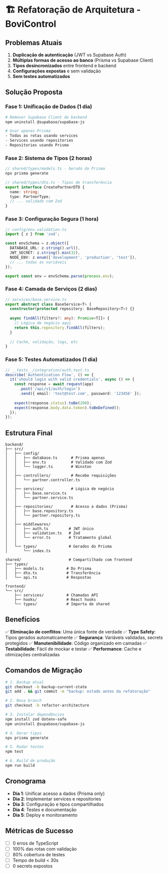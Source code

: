 # 🏗️ Refatoração de Arquitetura - BoviControl

## Problemas Atuais
1. **Duplicação de autenticação** (JWT vs Supabase Auth)
2. **Múltiplas formas de acesso ao banco** (Prisma vs Supabase Client)
3. **Tipos desincronizados** entre frontend e backend
4. **Configurações expostas** e sem validação
5. **Sem testes automatizados**

## Solução Proposta

### Fase 1: Unificação de Dados (1 dia)
```bash
# Remover Supabase Client do backend
npm uninstall @supabase/supabase-js

# Usar apenas Prisma
- Todas as rotas usando services
- Services usando repositories
- Repositories usando Prisma
```

### Fase 2: Sistema de Tipos (2 horas)
```typescript
// shared/types/models.ts - Gerado do Prisma
npx prisma generate

// shared/types/dto.ts - Tipos de transferência
export interface CreatePartnerDTO {
  name: string;
  type: PartnerType;
  // ... validado com Zod
}
```

### Fase 3: Configuração Segura (1 hora)
```typescript
// config/env.validation.ts
import { z } from 'zod';

const envSchema = z.object({
  DATABASE_URL: z.string().url(),
  JWT_SECRET: z.string().min(32),
  NODE_ENV: z.enum(['development', 'production', 'test']),
  // ... todas as variáveis
});

export const env = envSchema.parse(process.env);
```

### Fase 4: Camada de Serviços (2 dias)
```typescript
// services/base.service.ts
export abstract class BaseService<T> {
  constructor(protected repository: BaseRepository<T>) {}
  
  async findAll(filters?: any): Promise<T[]> {
    // Lógica de negócio aqui
    return this.repository.findAll(filters);
  }
  
  // Cache, validação, logs, etc
}
```

### Fase 5: Testes Automatizados (1 dia)
```typescript
// __tests__/integration/auth.test.ts
describe('Authentication Flow', () => {
  it('should login with valid credentials', async () => {
    const response = await request(app)
      .post('/api/v1/auth/login')
      .send({ email: 'test@test.com', password: '123456' });
    
    expect(response.status).toBe(200);
    expect(response.body.data.token).toBeDefined();
  });
});
```

## Estrutura Final

```
backend/
├── src/
│   ├── config/
│   │   ├── database.ts      # Prisma apenas
│   │   ├── env.ts           # Validado com Zod
│   │   └── logger.ts        # Winston
│   │
│   ├── controllers/         # Recebe requisições
│   │   └── partner.controller.ts
│   │
│   ├── services/            # Lógica de negócio
│   │   ├── base.service.ts
│   │   └── partner.service.ts
│   │
│   ├── repositories/        # Acesso a dados (Prisma)
│   │   ├── base.repository.ts
│   │   └── partner.repository.ts
│   │
│   ├── middlewares/
│   │   ├── auth.ts         # JWT único
│   │   ├── validation.ts   # Zod
│   │   └── error.ts        # Tratamento global
│   │
│   └── types/              # Gerados do Prisma
│       └── index.ts

shared/                     # Compartilhado com frontend
├── types/
│   ├── models.ts          # Do Prisma
│   ├── dto.ts             # Transferência
│   └── api.ts             # Respostas

frontend/
└── src/
    ├── services/          # Chamadas API
    ├── hooks/             # React hooks
    └── types/             # Importa de shared
```

## Benefícios

✅ **Eliminação de conflitos**: Uma única fonte de verdade
✅ **Type Safety**: Tipos gerados automaticamente
✅ **Segurança**: Variáveis validadas, secrets protegidos
✅ **Manutenibilidade**: Código organizado em camadas
✅ **Testabilidade**: Fácil de mockar e testar
✅ **Performance**: Cache e otimizações centralizadas

## Comandos de Migração

```bash
# 1. Backup atual
git checkout -b backup-current-state
git add . && git commit -m "backup: estado antes da refatoração"

# 2. Nova branch
git checkout -b refactor-architecture

# 3. Instalar dependências
npm install zod dotenv-safe
npm uninstall @supabase/supabase-js

# 4. Gerar tipos
npx prisma generate

# 5. Rodar testes
npm test

# 6. Build de produção
npm run build
```

## Cronograma

- **Dia 1**: Unificar acesso a dados (Prisma only)
- **Dia 2**: Implementar services e repositories
- **Dia 3**: Configuração e tipos compartilhados
- **Dia 4**: Testes e documentação
- **Dia 5**: Deploy e monitoramento

## Métricas de Sucesso

- [ ] 0 erros de TypeScript
- [ ] 100% das rotas com validação
- [ ] 80% cobertura de testes
- [ ] Tempo de build < 30s
- [ ] 0 secrets expostos